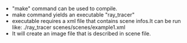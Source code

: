 - "make" command can be used to compile.
- make command yields an executable "ray_tracer"
- executable requires a xml file that contains scene infos.It can be run like:
./ray_tracer scenes/scenes/example1.xml
- It will create an image file that is described in scene file. 
